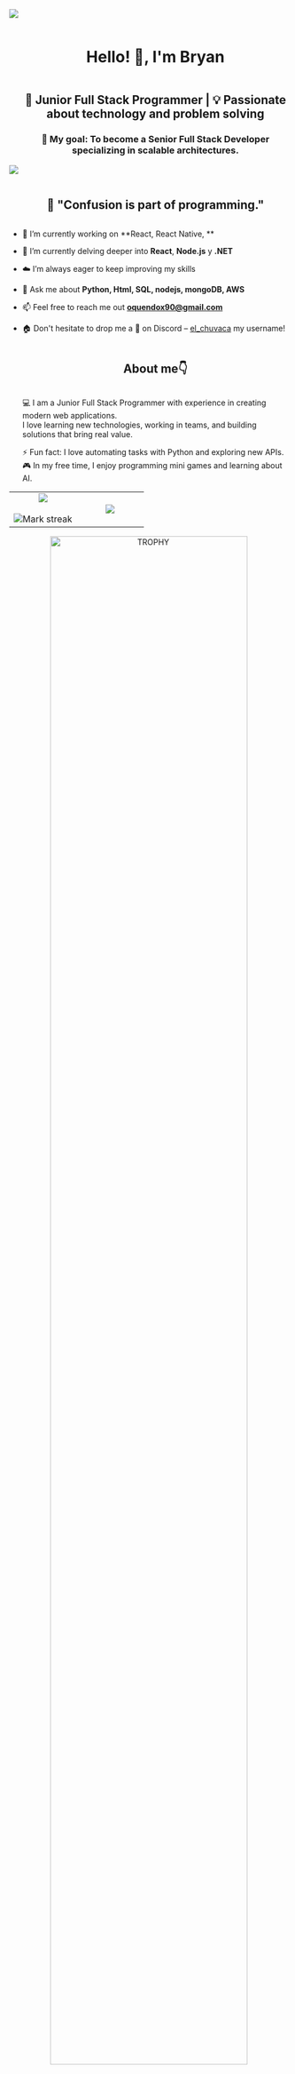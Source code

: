 

<!--horizontal divider(gradiant)-->
<img src="https://user-images.githubusercontent.com/73097560/115834477-dbab4500-a447-11eb-908a-139a6edaec5c.gif">

<!--h1 without bottom border-->
<div id="user-content-toc">
  <ul align="center">
    <summary><h1 style="display: inline-block">Hello! 👋, I'm Bryan</h1></summary>
   <h2> 🚀 Junior Full Stack Programmer | 💡 Passionate about technology and problem solving </h2>
   <h3>🎯 My goal: To become a Senior Full Stack Developer specializing in scalable architectures.</h3>
  </ul>
</div>

<img src="https://user-images.githubusercontent.com/73097560/115834477-dbab4500-a447-11eb-908a-139a6edaec5c.gif">

<!--h2 without bottom border-->
<div id="user-content-toc">
  <ul align="center">
    <summary><h2 style="display: inline-block">💭 "Confusion is part of programming."</h2></summary>
  </ul>
</div>


<!--Intro start-->
- 🔭 I’m currently working on **React, React Native, **

- 🌱 I’m currently delving deeper into **React**, **Node.js** y **.NET**

- ☁️ I’m always eager to keep improving my skills

- 💬 Ask me about **Python, Html, SQL, nodejs, mongoDB, AWS**

- 📫 Feel free to reach me out **oquendox90@gmail.com**

- 🏠 Don't hesitate to drop me a **👋** on Discord –  [el_chuvaca](https://discordapp.com/users/1428927800815128638) my username!
<!--Intro end-->
<div id="user-content-toc">
 <ul align="center"> <summary><h2 style="display: inline-block">About me👇</h2></summary> </ul>
 <ul align="none">
  
💻 I am a Junior Full Stack Programmer with experience in creating modern web applications.  
I love learning new technologies, working in teams, and building solutions that bring real value.

⚡ Fun fact: I love automating tasks with Python and exploring new APIs.  
🎮 In my free time, I enjoy programming mini games and learning about AI.

<ul>
</div>


<!--- stats & Trophy (start) -->
<p align="center">
  <!--- stats (start) -->
<table align="center">
<tr border="none">
<td width="50%" align="center">
  
  <img  align="center"  src="https://github-readme-stats.vercel.app/api?username=chuvaca98&theme=dark&show_icons=true&count_private=true" />
  <br></br>
  <img  title="🔥 Get streak stats for your profile at git.io/streak-stats" alt="Mark streak" src="https://github-readme-streak-stats.herokuapp.com/?user=chuvaca98&theme=dark&hide_border=false" /> 
</td>

<td width="50%" align="center">

  <img  align="center"  src="https://github-readme-stats.anuraghazra1.vercel.app/api/top-langs/?username=chuvaca98&theme=dark&hide_border=false&no-bg=true&no-frame=true&langs_count=10"/>
  
  </td>
</tr>
</table>
<!--- stats (end) -->

<!--- trophy (start) -->
<div align=center>
  <a href="https://github.com/ryo-ma/github-profile-trophy" title="Go to Source">
      <img align="center" width=84% src="https://github-profile-trophy.vercel.app/?username=chuvaca98&theme=radical&row=1&column=7&margin-h=15&margin-w=5&no-bg=true" alt="TROPHY" />
    </a>
</div>
<!--- trophy (start) -->


</p>        
<!--- stats (end) -->


<!--h1 without bottom border-->
<div id="user-content-toc">
  <ul align="center">
    <summary><h2 style="display: inline-block">Technologies That I Know👨🏻‍💻</h2></summary>
  </ul>
</div>
<!--tech stack icons-->
<p align="center">
  <a href="https://skillicons.dev">
    <img src="https://skillicons.dev/icons?i=py,cpp,aws,css,net,discord,docker,git,github,html,java,js,mysql,nodejs,react,vscode" />
  </a>
</p>


<!-- Connect with me -->
<!--h2 without bottom border-->
<div id="user-content-toc">
  <ul align="center">
    <summary><h2 style="display: inline-block">Connect With Me🤝</h2></summary>
  </ul>
</div>

<!--icons and links-->
<p align="center">
<a href="https://www.linkedin.com/in/bryan-betancourt-oquendo-a1a314221/" target="blank"><img align="center" src="https://user-images.githubusercontent.com/88904952/234979284-68c11d7f-1acc-4f0c-ac78-044e1037d7b0.png" alt="linkedin" height="50" width="50" /></a>
<a href="https://https://www.instagram.com/bryanbetancourtoquendo/" target="blank"><img align="center" src="https://user-images.githubusercontent.com/88904952/234981169-2dd1e58f-4b7e-468c-8213-034ba62156c3.png" alt="instagram" height="50" width="50" /></a>
<a href="https://discordapp.com/users/1428927800815128638" target="blank"><img align="center" src="https://user-images.githubusercontent.com/88904952/234982627-019fd336-6248-453c-9b05-97c13fd1d207.png" alt="discord" height="50" width="50" /></a>
  
</p>


<!--profile visit count-->
<div align="center">
  
[![](https://visitcount.itsvg.in/api?id=1010nishant&icon=3&color=6)](https://visitcount.itsvg.in)
  
</div>


<!--horizontal divider(gradiant)-->
<img src="https://user-images.githubusercontent.com/73097560/115834477-dbab4500-a447-11eb-908a-139a6edaec5c.gif">

### 🚀 Featured Projects

#### 🛒 Program for accounting for coffee purchases and sales
![Accounting coffee shop](https://i.postimg.cc/kg4JzSKv/image.png)
> Full Stack MERN app with product management, authentication and creation of invoices
**Techs:** Html, Javascript, Css 
🔗 [Repository](https://github.com/chuvaca98/Programa-contable)

<img src="https://user-images.githubusercontent.com/73097560/115834477-dbab4500-a447-11eb-908a-139a6edaec5c.gif">

#### 🔭 Scrapping Code
![Scrapping Code](https://i.postimg.cc/JnwRBLwM/image.png)
> Python code to search for promotions on websites
**Techs:** Python
🔗 [Repository](https://github.com/chuvaca98/Scraping-Code.git)
